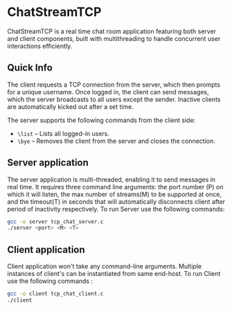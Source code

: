 # ChatStreamTCP
ChatStreamTCP is a real time chat room application featuring both server and client components, built with multithreading to handle concurrent user interactions efficiently.

## Quick Info
The client requests a TCP connection from the server, which then prompts for a unique username. Once logged in, the client can send messages, which the server broadcasts to all users except the sender. Inactive clients are automatically kicked out after a set time.

The server supports the following commands from the client side:
- `\list` – Lists all logged-in users.
- `\bye` – Removes the client from the server and closes the connection.


## Server application
The server application is multi-threaded, enabling it to send messages in real time. It requires three command line arguments: the port number (P) on which it will listen, the max number of streams(M) to be supported at once, and the timeout(T) in seconds that will automatically disconnects client after period of inactivity respectively. To run Server use the following commands:
```sh
gcc -o server tcp_chat_server.c
./server <port> <M> <T>
```

## Client application
Client application won't take any command-line arguments. Multiple instances of client's can be instantiated from same end-host.  To run Client use the following commands :
```sh
gcc -o client tcp_chat_client.c
./client
```

